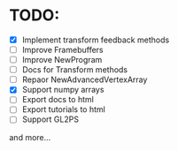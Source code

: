 # TODO:

- [x] Implement transform feedback methods
- [ ] Improve Framebuffers
- [ ] Improve NewProgram
- [ ] Docs for Transform methods
- [ ] Repaor NewAdvancedVertexArray
- [x] Support numpy arrays
- [ ] Export docs to html
- [ ] Export tutorials to html
- [ ] Support GL2PS

and more...
